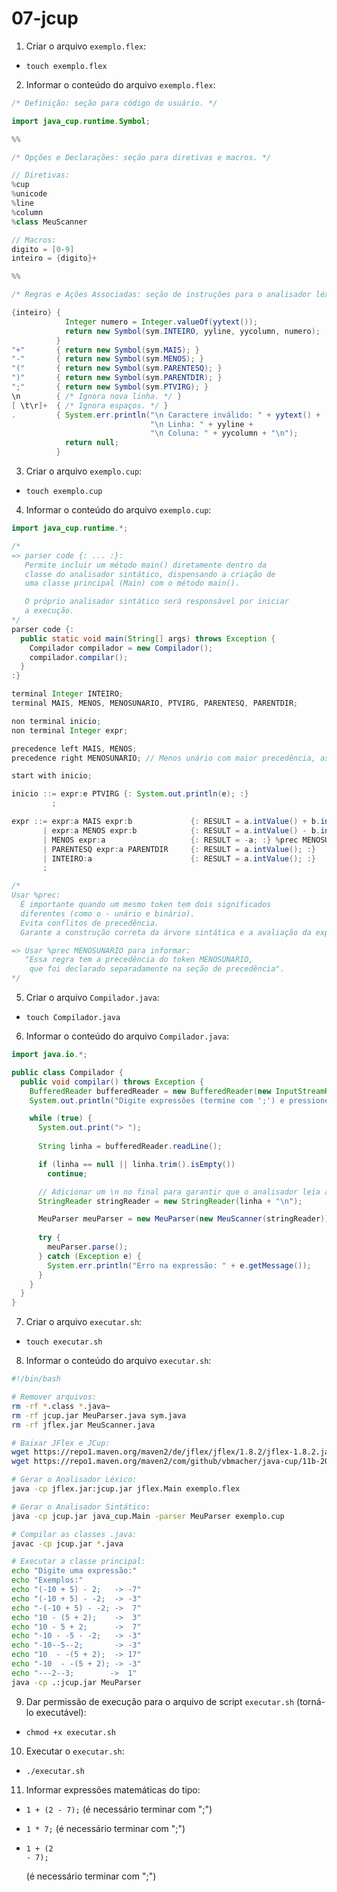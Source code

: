# 07-jcup

1. Criar o arquivo `exemplo.flex`:
- `touch exemplo.flex`

2. Informar o conteúdo do arquivo `exemplo.flex`:
```java
/* Definição: seção para código do usuário. */

import java_cup.runtime.Symbol;

%%

/* Opções e Declarações: seção para diretivas e macros. */

// Diretivas:
%cup
%unicode
%line
%column
%class MeuScanner

// Macros:
digito = [0-9]
inteiro = {digito}+

%%

/* Regras e Ações Associadas: seção de instruções para o analisador léxico. */

{inteiro} {
            Integer numero = Integer.valueOf(yytext());
            return new Symbol(sym.INTEIRO, yyline, yycolumn, numero);
          }
"+"       { return new Symbol(sym.MAIS); }
"-"       { return new Symbol(sym.MENOS); }
"("       { return new Symbol(sym.PARENTESQ); }
")"       { return new Symbol(sym.PARENTDIR); }
";"       { return new Symbol(sym.PTVIRG); }
\n        { /* Ignora nova linha. */ }
[ \t\r]+  { /* Ignora espaços. */ }
.         { System.err.println("\n Caractere inválido: " + yytext() +
                               "\n Linha: " + yyline +
                               "\n Coluna: " + yycolumn + "\n"); 
            return null; 
          }
```

3. Criar o arquivo `exemplo.cup`:
- `touch exemplo.cup`

4. Informar o conteúdo do arquivo `exemplo.cup`:
```java
import java_cup.runtime.*;

/* 
=> parser code {: ... :}:
   Permite incluir um método main() diretamente dentro da 
   classe do analisador sintático, dispensando a criação de 
   uma classe principal (Main) com o método main().

   O próprio analisador sintático será responsável por iniciar 
   a execução.
*/
parser code {:
  public static void main(String[] args) throws Exception {
    Compilador compilador = new Compilador();
    compilador.compilar();
  }
:}

terminal Integer INTEIRO;
terminal MAIS, MENOS, MENOSUNARIO, PTVIRG, PARENTESQ, PARENTDIR;

non terminal inicio;
non terminal Integer expr;

precedence left MAIS, MENOS;
precedence right MENOSUNARIO; // Menos unário com maior precedência, associatividade à direita.

start with inicio;

inicio ::= expr:e PTVIRG {: System.out.println(e); :}
         ;

expr ::= expr:a MAIS expr:b             {: RESULT = a.intValue() + b.intValue(); :}
       | expr:a MENOS expr:b            {: RESULT = a.intValue() - b.intValue(); :}
       | MENOS expr:a                   {: RESULT = -a; :} %prec MENOSUNARIO       
       | PARENTESQ expr:a PARENTDIR     {: RESULT = a.intValue(); :}
       | INTEIRO:a                      {: RESULT = a.intValue(); :}
       ;

/*
Usar %prec:
  É importante quando um mesmo token tem dois significados 
  diferentes (como o - unário e binário).
  Evita conflitos de precedência.
  Garante a construção correta da árvore sintática e a avaliação da expressão.

=> Usar %prec MENOSUNARIO para informar:
   "Essa regra tem a precedência do token MENOSUNARIO, 
    que foi declarado separadamente na seção de precedência".
*/
```

5. Criar o arquivo `Compilador.java`:
- `touch Compilador.java`

6. Informar o conteúdo do arquivo `Compilador.java`:
```java
import java.io.*;

public class Compilador {
  public void compilar() throws Exception {
    BufferedReader bufferedReader = new BufferedReader(new InputStreamReader(System.in));
    System.out.println("Digite expressões (termine com ';') e pressione ENTER. Ctrl+C para sair.");

    while (true) {
      System.out.print("> ");
      
      String linha = bufferedReader.readLine();

      if (linha == null || linha.trim().isEmpty()) 
        continue;

      // Adicionar um \n no final para garantir que o analisador leia a linha completa:
      StringReader stringReader = new StringReader(linha + "\n");

      MeuParser meuParser = new MeuParser(new MeuScanner(stringReader));
      
      try {
        meuParser.parse();
      } catch (Exception e) {
        System.err.println("Erro na expressão: " + e.getMessage());
      }
    }
  }
}
```

7. Criar o arquivo `executar.sh`:
- `touch executar.sh`

8. Informar o conteúdo do arquivo `executar.sh`:
```bash
#!/bin/bash

# Remover arquivos:
rm -rf *.class *.java~
rm -rf jcup.jar MeuParser.java sym.java 
rm -rf jflex.jar MeuScanner.java   

# Baixar JFlex e JCup:
wget https://repo1.maven.org/maven2/de/jflex/jflex/1.8.2/jflex-1.8.2.jar -O jflex.jar
wget https://repo1.maven.org/maven2/com/github/vbmacher/java-cup/11b-20160615/java-cup-11b-20160615.jar -O jcup.jar

# Gerar o Analisador Léxico:
java -cp jflex.jar:jcup.jar jflex.Main exemplo.flex

# Gerar o Analisador Sintático:
java -cp jcup.jar java_cup.Main -parser MeuParser exemplo.cup

# Compilar as classes .java:
javac -cp jcup.jar *.java

# Executar a classe principal:
echo "Digite uma expressão:"
echo "Exemplos:"
echo "(-10 + 5) - 2;   -> -7"
echo "(-10 + 5) - -2;  -> -3"
echo "-(-10 + 5) - -2; ->  7"
echo "10 - (5 + 2);    ->  3"
echo "10 - 5 + 2;      ->  7"
echo "-10 - -5 - -2;   -> -3"
echo "-10--5--2;       -> -3"
echo "10  - -(5 + 2);  -> 17"
echo "-10  - -(5 + 2); -> -3"
echo "---2--3;        ->  1"
java -cp .:jcup.jar MeuParser
```

9. Dar permissão de execução para o arquivo de script `executar.sh` (torná-lo executável):
- `chmod +x executar.sh`

10. Executar o `executar.sh`:
- `./executar.sh`

11. Informar expressões matemáticas do tipo: 
- `1 + (2 - 7);` (é necessário terminar com ";")

- `1 * 7;` (é necessário terminar com ";")

- ```
  1 + (2
  - 7);
  ```
  (é necessário terminar com ";")